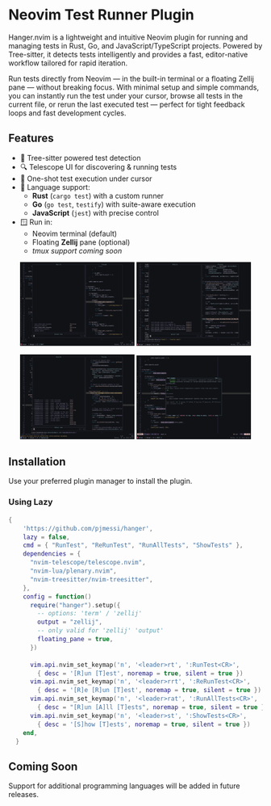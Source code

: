 # Neovim Test Runner Plugin

Hanger.nvim is a lightweight and intuitive Neovim plugin for running and managing tests in Rust, Go, and JavaScript/TypeScript projects. Powered by Tree-sitter, it detects tests intelligently and provides a fast, editor-native workflow tailored for rapid iteration.

Run tests directly from Neovim — in the built-in terminal or a floating Zellij pane — without breaking focus. With minimal setup and simple commands, you can instantly run the test under your cursor, browse all tests in the current file, or rerun the last executed test — perfect for tight feedback loops and fast development cycles.

## Features
- 🧠 Tree-sitter powered test detection
- 🔍 Telescope UI for discovering & running tests
- 🚀 One-shot test execution under cursor
- 🧪 Language support:
  - **Rust** (`cargo test`) with a custom runner
  - **Go** (`go test`, `testify`) with suite-aware execution
  - **JavaScript** (`jest`) with precise control
- 🪟 Run in:
  - Neovim terminal (default)
  - Floating **Zellij** pane (optional)
  - _tmux support coming soon_

<p align="center">
  <img src="./rust.png" alt="Rust Picker" width="45%" />
  <img src="./go.png" alt="Go Picker" width="45%" />
</p>
<p align="center">
  <img src="./ts.png" alt="JS/Ts Picker" width="45%" />
  <img src="./execution.png" alt="Test Execution" width="45%" />
</p>

## Installation

Use your preferred plugin manager to install the plugin.

### Using Lazy
```lua
{
    'https://github.com/pjmessi/hanger',
    lazy = false,
    cmd = { "RunTest", "ReRunTest", "RunAllTests", "ShowTests" },
    dependencies = {
      "nvim-telescope/telescope.nvim",
      "nvim-lua/plenary.nvim",
      "nvim-treesitter/nvim-treesitter",
    },
    config = function()
      require("hanger").setup({
        -- options: 'term' / 'zellij'
        output = "zellij",
        -- only valid for 'zellij' 'output'
        floating_pane = true,
      })

      vim.api.nvim_set_keymap('n', '<leader>rt', ':RunTest<CR>',
        { desc = '[R]un [T]est', noremap = true, silent = true })
      vim.api.nvim_set_keymap('n', '<leader>rrt', ':ReRunTest<CR>',
        { desc = '[R]e [R]un [T]est', noremap = true, silent = true })
      vim.api.nvim_set_keymap('n', '<leader>rat', ':RunAllTests<CR>',
        { desc = "[R]un [A]ll [T]ests", noremap = true, silent = true })
      vim.api.nvim_set_keymap('n', '<leader>st', ':ShowTests<CR>',
        { desc = '[S]how [T]ests', noremap = true, silent = true })
    end,
  }
```

## Coming Soon
Support for additional programming languages will be added in future releases.

